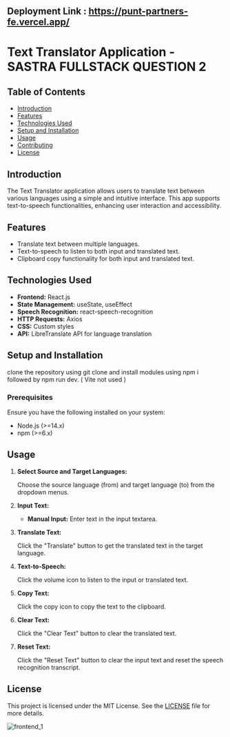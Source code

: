 ## Deployment Link : https://punt-partners-fe.vercel.app/



# Text Translator Application - SASTRA FULLSTACK QUESTION 2

## Table of Contents

- [Introduction](#introduction)
- [Features](#features)
- [Technologies Used](#technologies-used)
- [Setup and Installation](#setup-and-installation)
- [Usage](#usage)
- [Contributing](#contributing)
- [License](#license)

## Introduction

The Text Translator application allows users to translate text between various languages using a simple and intuitive interface. This app supports text-to-speech functionalities, enhancing user interaction and accessibility.

## Features

- Translate text between multiple languages.
- Text-to-speech to listen to both input and translated text.
- Clipboard copy functionality for both input and translated text.

## Technologies Used

- **Frontend:** React.js
- **State Management:** useState, useEffect
- **Speech Recognition:** react-speech-recognition
- **HTTP Requests:** Axios
- **CSS:** Custom styles
- **API:** LibreTranslate API for language translation

## Setup and Installation
clone the repository using git clone and install modules using npm i followed by npm run dev.  ( Vite not used )

### Prerequisites

Ensure you have the following installed on your system:

- Node.js (>=14.x)
- npm (>=6.x)


## Usage

1. **Select Source and Target Languages:**

    Choose the source language (from) and target language (to) from the dropdown menus.

2. **Input Text:**

    - **Manual Input:** Enter text in the input textarea.

3. **Translate Text:**

    Click the "Translate" button to get the translated text in the target language.

4. **Text-to-Speech:**

    Click the volume icon to listen to the input or translated text.

5. **Copy Text:**

    Click the copy icon to copy the text to the clipboard.


6. **Clear Text:**

    Click the "Clear Text" button to clear the translated text.

7. **Reset Text:**

    Click the "Reset Text" button to clear the input text and reset the speech recognition transcript.


## License

This project is licensed under the MIT License. See the [LICENSE](LICENSE) file for more details.


![frontend_1](https://github.com/user-attachments/assets/01307517-9cef-420c-8594-e65c705904fb)



